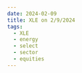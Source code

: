 ```yaml
---
date: 2024-02-09
title: XLE on 2/9/2024
tags: 
  - XLE
  - energy
  - select
  - sector
  - equities
---
```

<div class="post">
<snapshot-grid 
    :reports="['2024/02/08/CTA/XLE', '2024/02/09/CTA/XLE', '2024/02/09/MTP/XLE']"
    chart="2024/02/09/Chart/XLE"
/>
<p>

</p>
<p>

</p>
</div>